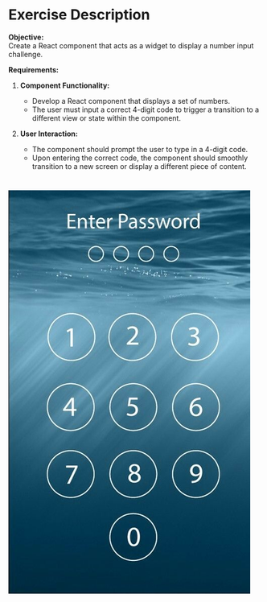 # Exercise Description

**Objective:**  
Create a React component that acts as a widget to display a number input challenge.

**Requirements:**

1. **Component Functionality:**

   - Develop a React component that displays a set of numbers.
   - The user must input a correct 4-digit code to trigger a transition to a different view or state within the component.

2. **User Interaction:**

   - The component should prompt the user to type in a 4-digit code.
   - Upon entering the correct code, the component should smoothly transition to a new screen or display a different piece of content.

#

![alt text](public/6fc3cd1f53e4a3ce2d18b593ed1addf0.jpg)
